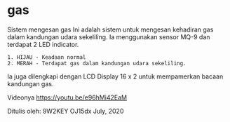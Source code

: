 # gas
Sistem mengesan gas
Ini adalah sistem untuk mengesan kehadiran gas dalam kandungan udara sekeliling. Ia menggunakan sensor MQ-9 dan terdapat 2 LED indicator. 

    1. HIJAU - Keadaan normal 
    2. MERAH - Terdapat gas dalam kandungan udara sekeliling. 
       
Ia juga dilengkapi dengan LCD Display 16 x 2 untuk mempamerkan bacaan kandungan gas. 

Videonya https://youtu.be/e96hMi42EaM

Ditulis oleh:
9W2KEY OJ15dx
July, 2020
